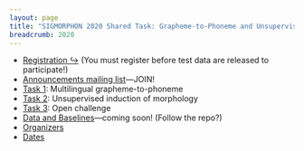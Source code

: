 ```yaml
---
layout: page
title: "SIGMORPHON 2020 Shared Task: Grapheme-to-Phoneme and Unsupervised Induction of Morphology"
breadcrumb: 2020
---
```


- [Registration ↪](https://forms.gle/PFB34pcFHzMfAtQx7) (You must register before test data are released to participate!)
- [Announcements mailing list](https://groups.google.com/forum/#!forum/sigmorphon-2020)—JOIN!
- [Task 1](task1): Multilingual grapheme-to-phoneme
- [Task 2](task2): Unsupervised induction of morphology
- [Task 3](task3): Open challenge
- [Data and Baselines](https://github.com/sigmorphon/2020)—coming soon! (Follow the repo?)
- [Organizers](organizers)
- [Dates](dates)
